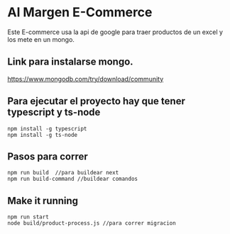 # Al Margen E-Commerce

Este E-commerce usa la api de google para traer productos de un excel y los mete en un mongo.

## Link para instalarse mongo.

https://www.mongodb.com/try/download/community

## Para ejecutar el proyecto hay que tener typescript y ts-node

```
npm install -g typescript
npm install -g ts-node
```

## Pasos para correr

```
npm run build  //para buildear next
npm run build-command //buildear comandos
```

## Make it running

```
npm run start
node build/product-process.js //para correr migracion
```